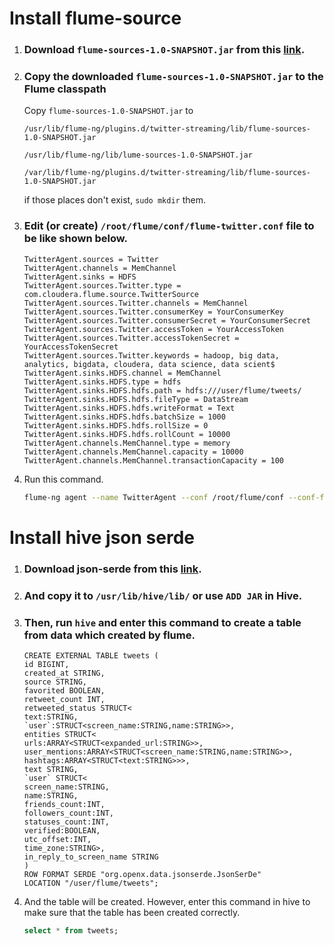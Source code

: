 # Install flume-source

1. ### Download `flume-sources-1.0-SNAPSHOT.jar` from this [link](https://www.dropbox.com/s/qvudqfym5givwdg/flume-sources-1.0-SNAPSHOT.jar?dl=0).

2. ### Copy the downloaded `flume-sources-1.0-SNAPSHOT.jar` to the Flume classpath
    Copy `flume-sources-1.0-SNAPSHOT.jar` to 

    ``` 
    /usr/lib/flume-ng/plugins.d/twitter-streaming/lib/flume-sources-1.0-SNAPSHOT.jar
    ```

    ```
    /usr/lib/flume-ng/lib/lume-sources-1.0-SNAPSHOT.jar
    ```

    ```
    /var/lib/flume-ng/plugins.d/twitter-streaming/lib/flume-sources-1.0-SNAPSHOT.jar
    ```
    if those places don't exist, `sudo mkdir` them.

3. ### Edit (or create) `/root/flume/conf/flume-twitter.conf` file to be like shown below.

    ```
    TwitterAgent.sources = Twitter
    TwitterAgent.channels = MemChannel
    TwitterAgent.sinks = HDFS
    TwitterAgent.sources.Twitter.type = com.cloudera.flume.source.TwitterSource
    TwitterAgent.sources.Twitter.channels = MemChannel
    TwitterAgent.sources.Twitter.consumerKey = YourConsumerKey
    TwitterAgent.sources.Twitter.consumerSecret = YourConsumerSecret
    TwitterAgent.sources.Twitter.accessToken = YourAccessToken
    TwitterAgent.sources.Twitter.accessTokenSecret = YourAccessTokenSecret
    TwitterAgent.sources.Twitter.keywords = hadoop, big data, analytics, bigdata, cloudera, data science, data scient$
    TwitterAgent.sinks.HDFS.channel = MemChannel
    TwitterAgent.sinks.HDFS.type = hdfs
    TwitterAgent.sinks.HDFS.hdfs.path = hdfs:///user/flume/tweets/
    TwitterAgent.sinks.HDFS.hdfs.fileType = DataStream
    TwitterAgent.sinks.HDFS.hdfs.writeFormat = Text
    TwitterAgent.sinks.HDFS.hdfs.batchSize = 1000
    TwitterAgent.sinks.HDFS.hdfs.rollSize = 0
    TwitterAgent.sinks.HDFS.hdfs.rollCount = 10000
    TwitterAgent.channels.MemChannel.type = memory
    TwitterAgent.channels.MemChannel.capacity = 10000
    TwitterAgent.channels.MemChannel.transactionCapacity = 100
    ```

4. Run this command.
    ``` bash
    flume-ng agent --name TwitterAgent --conf /root/flume/conf --conf-file /root/flume/conf/flume-twitter.conf
    ```

# Install hive json serde

1. ### Download json-serde from this [link](http://www.congiu.net/hive-json-serde/1.3.8/cdh5/json-serde-1.3.8-jar-with-dependencies.jar).

2. ### And copy it to `/usr/lib/hive/lib/` or use `ADD JAR` in Hive.

3. ### Then, run `hive` and enter this command to create a table from data which created by flume.

    ```
    CREATE EXTERNAL TABLE tweets (
    id BIGINT,
    created_at STRING,
    source STRING,
    favorited BOOLEAN,
    retweet_count INT,
    retweeted_status STRUCT<
    text:STRING,
    `user`:STRUCT<screen_name:STRING,name:STRING>>,
    entities STRUCT<
    urls:ARRAY<STRUCT<expanded_url:STRING>>,
    user_mentions:ARRAY<STRUCT<screen_name:STRING,name:STRING>>,
    hashtags:ARRAY<STRUCT<text:STRING>>>,
    text STRING,
    `user` STRUCT<
    screen_name:STRING,
    name:STRING,
    friends_count:INT,
    followers_count:INT,
    statuses_count:INT,
    verified:BOOLEAN,
    utc_offset:INT,
    time_zone:STRING>,
    in_reply_to_screen_name STRING
    )
    ROW FORMAT SERDE "org.openx.data.jsonserde.JsonSerDe"
    LOCATION "/user/flume/tweets";
    ```

4. And the table will be created. However, enter this command in hive to make sure that the table has been created correctly.

    ``` SQL
    select * from tweets;
    ```